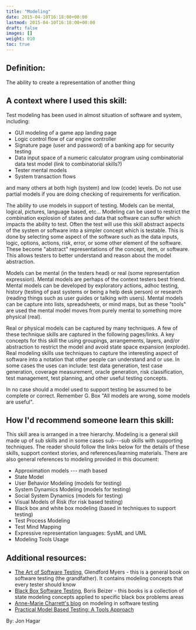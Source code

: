 ```yaml
---
title: "Modeling"
date: 2015-04-10T16:18:00+00:00
lastmod: 2015-04-10T16:18:00+00:00
draft: false
images: []
weight: 010
toc: true
---
```


## Definition:

The ability to create a representation of another thing


## A context where I used this skill:

Test modeling has been used in almost situation of software and system, including:

* GUI modeling of a game app landing page
* Logic control flow of car engine controller
* Signature page (user and password) of a banking app for security testing
* Data input space of a numeric calculator program using combinatorial data test model (link to combinatorial skills?)
* Tester mental models
* System transaction flows

and many others at both high (system) and low (code) levels.
Do not use partial models if you are doing checking of requirements for verification.

The ability to use models in support of testing.
Models can be mental, logical, pictures, language based, etc...
Modeling can be used to restrict the combination explosion of states and data that software can suffer which impacts the ability to test.
Often the test will use this skill abstract aspects of the system or software into a simpler concept which is testable.
This is done by selecting some aspect of the software such as the data inputs, logic, options, actions, risk, error, or some other element of the software.
These become "abstract" representations of the concept, item, or software.
This allows testers to better understand and reason about the model abstraction.

Models can be mental (in the testers head) or real (some representation expression).
Mental models are perhaps of the context testers best friend.
Mental models can be developed by exploratory actions, adhoc testing, history (testing of past systems or being a help desk person) or research (reading things such as user guides or talking with users).
Mental models can be capture into lists, spreadsheets, or mind maps, but as these "tools" are used the mental model moves from purely mental to something more physical (real).

Real or physical models can be captured by many techniques.
A few of these technique skills are captured in the following pages/links.
A key concepts for this skill the using groupings, arrangements, layers, and/or abstraction to restrict the model and avoid state space expansion (explode).
Real modeling skills use techniques to capture the interesting aspect of software into a notation that other people can understand and or use.
In some cases the uses can include: test data generation, test case generation, coverage measurement, oracle generation, risk classification, test management, test planning, and other useful testing concepts.

In no case should a model used to support testing be assumed to be complete or correct.
Remember G. Box "All models are wrong, some models are useful".

## How I'd recommend someone learn this skill:

This skill area is arranged in a tree hierarchy.
Modeling is a general skill made up of sub skills and in some cases sub---sub skills with supporting techniques.
The reader should follow the links below for the details of these skills, support context stories, and references/learning materials.
There are also general references to modeling provided in this document:

* Approximation models --- math based
* State Model
* User Behavior Modeling (models for testing)
* System Dynamics Modeling (models for testing)
* Social System Dynamics (models for testing)
* Visual Models of Risk (for risk based testing)
* Black box and white box modeling (based in techniques to support testing)
* Test Process Modeling
* Test Mind Mapping
* Expressive representation languages: SysML and UML
* Modeling Tools Usage

## Additional resources:

* [The Art of Software Testing](http://www.amazon.com/The-Software-Testing-Glenford-Myers/dp/1118031962), Glendford Myers - this is a general book on software testing (the grandfather). It contains modeling concepts that every tester should know
* [Black Box Software Testing](http://www.amazon.com/Black-Box-Testing-Techniques-Functional-Software/dp/0471120944/ref=sr_1_1?s=books&ie=UTF8&qid=1428682569&sr=1-1&keywords=black+box+software+testing), Boris Beizer - this books is a collection of state modeling concepts applied to specific black box problems areas
* [Anne-Marie Charrett's blog](http://mavericktester.com/archive/how-i-use-modelling-in-software-testing/) on modeling in software testing
* [Practical Model Based Testing: A Tools Approach](http://books.google.com/books?hl=en&lr=&id=8hAGtY4-oOoC&oi=fnd&pg=PP2&dq=model+based+testing&ots=OQatOcJHHQ&sig=9Tnl6e_OiZkI3Abf3S8oM7xZyiA#v=onepage&q=model%20based%20testing&f=false)



By: Jon Hagar

